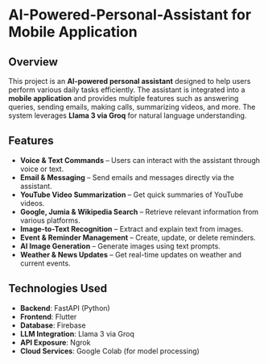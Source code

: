 # AI-Powered-Personal-Assistant for Mobile Application

## Overview
This project is an **AI-powered personal assistant** designed to help users perform various daily tasks efficiently. The assistant is integrated into a **mobile application** and provides multiple features such as answering queries, sending emails, making calls, summarizing videos, and more. The system leverages **Llama 3 via Groq** for natural language understanding.

## Features
- **Voice & Text Commands** – Users can interact with the assistant through voice or text.  
- **Email & Messaging** – Send emails and messages directly via the assistant.  
- **YouTube Video Summarization** – Get quick summaries of YouTube videos.  
- **Google, Jumia & Wikipedia Search** – Retrieve relevant information from various platforms.  
- **Image-to-Text Recognition** – Extract and explain text from images.  
- **Event & Reminder Management** – Create, update, or delete reminders.  
- **AI Image Generation** – Generate images using text prompts.  
- **Weather & News Updates** – Get real-time updates on weather and current events.  

## Technologies Used
- **Backend**: FastAPI (Python)  
- **Frontend**: Flutter  
- **Database**: Firebase  
- **LLM Integration**: Llama 3 via Groq  
- **API Exposure**: Ngrok  
- **Cloud Services**: Google Colab (for model processing)  

